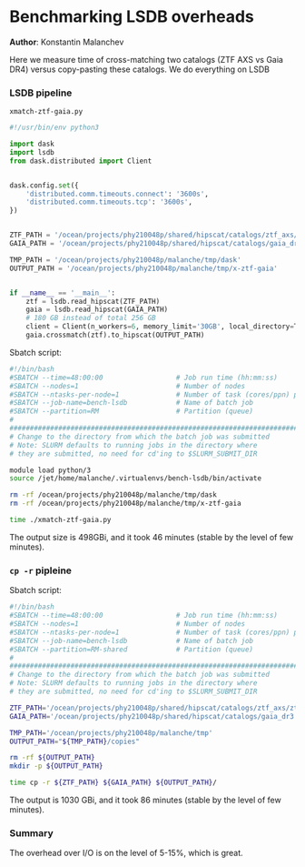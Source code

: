 # Benchmarking LSDB overheads

**Author**: Konstantin Malanchev

Here we measure time of cross-matching two catalogs (ZTF AXS vs Gaia DR4) versus copy-pasting these catalogs.
We do everything on LSDB

### LSDB pipeline

`xmatch-ztf-gaia.py`

```python
#!/usr/bin/env python3

import dask
import lsdb
from dask.distributed import Client


dask.config.set({
    'distributed.comm.timeouts.connect': '3600s',
    'distributed.comm.timeouts.tcp': '3600s',
})


ZTF_PATH = '/ocean/projects/phy210048p/shared/hipscat/catalogs/ztf_axs/ztf_dr14'
GAIA_PATH = '/ocean/projects/phy210048p/shared/hipscat/catalogs/gaia_dr3'

TMP_PATH = '/ocean/projects/phy210048p/malanche/tmp/dask'
OUTPUT_PATH = '/ocean/projects/phy210048p/malanche/tmp/x-ztf-gaia'


if __name__ == '__main__':
    ztf = lsdb.read_hipscat(ZTF_PATH)
    gaia = lsdb.read_hipscat(GAIA_PATH)
    # 180 GB instead of total 256 GB
    client = Client(n_workers=6, memory_limit='30GB', local_directory=TMP_PATH, threads_per_worker=1)
    gaia.crossmatch(ztf).to_hipscat(OUTPUT_PATH)
```

Sbatch script:

```bash
#!/bin/bash
#SBATCH --time=48:00:00                  # Job run time (hh:mm:ss)
#SBATCH --nodes=1                        # Number of nodes
#SBATCH --ntasks-per-node=1              # Number of task (cores/ppn) per node
#SBATCH --job-name=bench-lsdb            # Name of batch job
#SBATCH --partition=RM                   # Partition (queue)
#
###############################################################################
# Change to the directory from which the batch job was submitted
# Note: SLURM defaults to running jobs in the directory where
# they are submitted, no need for cd'ing to $SLURM_SUBMIT_DIR

module load python/3
source /jet/home/malanche/.virtualenvs/bench-lsdb/bin/activate

rm -rf /ocean/projects/phy210048p/malanche/tmp/dask
rm -rf /ocean/projects/phy210048p/malanche/tmp/x-ztf-gaia

time ./xmatch-ztf-gaia.py
```

The output size is 498GBi, and it took 46 minutes (stable by the level of few minutes).

### `cp -r` pipleine

Sbatch script:

```bash
#!/bin/bash
#SBATCH --time=48:00:00                  # Job run time (hh:mm:ss)
#SBATCH --nodes=1                        # Number of nodes
#SBATCH --ntasks-per-node=1              # Number of task (cores/ppn) per node
#SBATCH --job-name=bench-lsdb            # Name of batch job
#SBATCH --partition=RM-shared            # Partition (queue)
#
###############################################################################
# Change to the directory from which the batch job was submitted
# Note: SLURM defaults to running jobs in the directory where
# they are submitted, no need for cd'ing to $SLURM_SUBMIT_DIR

ZTF_PATH='/ocean/projects/phy210048p/shared/hipscat/catalogs/ztf_axs/ztf_dr14'
GAIA_PATH='/ocean/projects/phy210048p/shared/hipscat/catalogs/gaia_dr3'

TMP_PATH='/ocean/projects/phy210048p/malanche/tmp'
OUTPUT_PATH="${TMP_PATH}/copies"

rm -rf ${OUTPUT_PATH}
mkdir -p ${OUTPUT_PATH}

time cp -r ${ZTF_PATH} ${GAIA_PATH} ${OUTPUT_PATH}/
```

The output is 1030 GBi, and it took 86 minutes (stable by the level of few minutes).

### Summary

The overhead over I/O is on the level of 5-15%, which is great.
